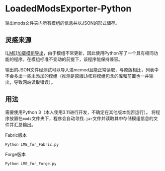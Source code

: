 # LoadedModsExporter-Python

输出mods文件夹内所有模组的信息并以JSON的形式储存。

## 灵感来源

[[LME]加载模组导出](https://www.mcmod.cn/class/2995.html)，由于模组不常更新，因此使用Python写了一个具有相同功能的程序。在模组标准不变动的前提下，该程序能保持兼容。

输出的JSON文件经测试可以导入进mcmod且能正常读取，与原版相比，列表中不会多出一些未添加的模组（推测是原版LME将模组包含的库和前置也一并输出，导致网站读取错误）。

## 用法

需要使用Python 3（本人使用3.11进行开发，不确定在其他版本能否运行）。
将程序放置在`mods`文件夹下，程序会自动寻找`.jar`文件并读取其中存储模组信息的文件并汇总输出。

Fabric版本

```Python LME_for_Fabric.py```

Forge版本

```Python LME_for_Forge.py```
